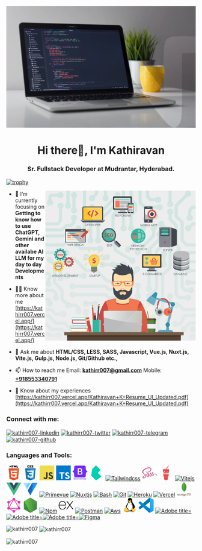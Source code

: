 <!--
**kathirr007/kathirr007** is a ✨ _special_ ✨ repository because its `README.md` (this file) appears on your GitHub profile.

Here are some ideas to get you started:

- 🔭 I’m currently working on ...
- 🌱 I’m currently learning ...
- 👯 I’m looking to collaborate on ...
- 🤔 I’m looking for help with ...
- 💬 Ask me about ...
- 📫 How to reach me: ...
- 😄 Pronouns: ...
- ⚡ Fun fact: ...
-->

![MasterHead](heroImage.webp)

<h1 align="center">Hi there👋, I'm Kathiravan</h1>
<h3 align="center">Sr. Fullstack Developer at Mudrantar, Hyderabad.</h3>

[![trophy](https://github-profile-trophy.vercel.app/?username=kathirr007)](https://github.com/kathirr007/github-profile-trophy)

<img align="right" alt="Coding" width="400" src="web-developer.png">

- 🔭 I’m currently focusing on **Getting to know how to use ChatGPT, Gemini and other availabe AI LLM for my day to day Developments**

<!-- - 🌱 I’m currently learning **Blockchain** -->

- 👨‍💻 Know more about me [https://kathirr007.vercel.app/](https://kathirr007.vercel.app/)

- 💬 Ask me about **HTML/CSS, LESS, SASS, Javascript, Vue.js, Nuxt.js, Vite.js, Gulp.js, Node.js, Git/Github etc.,**

- 📫 How to reach me Email: **kathirr007@gmail.com** Mobile: **<a href="tel:+918553340791">+918553340791</a>**

- 📄 Know about my experiences [https://kathirr007.vercel.app/Kathiravan+K+Resume_UI_Updated.pdf](https://kathirr007.vercel.app/Kathiravan+K+Resume_UI_Updated.pdf)

<h3 align="left">Connect with me:</h3>
<p align="left">
<a href="https://www.linkedin.com/in/kathirr007/" target="blank"><img align="center" src="https://img.icons8.com/color/48/null/linkedin.png" alt="kathirr007-linkedin" /></a>
<a href="https://www.twitter.com/kathirr_007" target="blank"><img align="center" src="https://img.icons8.com/color/48/null/twitter--v1.png" alt="kathirr007-twitter" /></a>
<a href="https://www.t.me/kathirr007" target="blank"><img align="center" src="https://img.icons8.com/color/48/null/telegram-app--v1.png" alt="kathirr007-telegram" /></a>
<a href="https://github.com/kathirr007" target="blank"><img align="center" src="https://img.icons8.com/color/48/null/github--v1.png" alt="kathirr007-github" /></a>
</p>

<h3 align="left">Languages and Tools:</h3>
<p align="left"><a href="https://www.w3.org/html/" target="_blank" rel="noreferrer"><img src="https://raw.githubusercontent.com/devicons/devicon/master/icons/html5/html5-original-wordmark.svg" alt="Html5" title="Html5" width="40" height="40"/></a> <a href="https://www.w3schools.com/css/" target="_blank" rel="noreferrer"><img src="https://raw.githubusercontent.com/devicons/devicon/master/icons/css3/css3-original-wordmark.svg" alt="Css3" title="Css3" width="40" height="40"/></a> <a href="https://developer.mozilla.org/en-US/docs/Web/JavaScript" target="_blank" rel="noreferrer"><img src="https://raw.githubusercontent.com/devicons/devicon/master/icons/javascript/javascript-original.svg" alt="Javascript" title="Javascript" width="40" height="40"/></a> <a href="https://www.typescriptlang.org/" target="_blank" rel="noreferrer"><img src="https://raw.githubusercontent.com/devicons/devicon/master/icons/typescript/typescript-original.svg" alt="Typescript" title="Typescript" width="40" height="40"/></a> <a href="https://getbootstrap.com" target="_blank" rel="noreferrer"><img src="https://raw.githubusercontent.com/devicons/devicon/master/icons/bootstrap/bootstrap-plain-wordmark.svg" alt="Bootstrap" title="Bootstrap" width="40" height="40"/></a> <a href="https://bulma.io/" target="_blank" rel="noreferrer"><img src="https://raw.githubusercontent.com/devicons/devicon/master/icons/bulma/bulma-plain.svg" alt="Bulma" title="Bulma" width="40" height="40"/></a> <a href="https://tailwindcss.com/" target="_blank" rel="noreferrer"><img src="https://cdn.jsdelivr.net/gh/devicons/devicon@latest/icons/tailwindcss/tailwindcss-original.svg" alt="Tailwindcss" title="Tailwindcss" width="40" height="40"/></a> <a href="https://sass-lang.com/" target="_blank" rel="noreferrer"><img src="https://raw.githubusercontent.com/devicons/devicon/master/icons/sass/sass-original.svg" alt="Sass" title="Sass" width="40" height="40"/></a> <a href="https://gulpjs.com/" target="_blank" rel="noreferrer"><img src="https://raw.githubusercontent.com/devicons/devicon/master/icons/gulp/gulp-plain.svg" alt="Gulpjs" title="Gulpjs" width="40" height="40"/></a> <a href="https://vitejs.dev/" target="_blank" rel="noreferrer"><img src="https://cdn.jsdelivr.net/gh/devicons/devicon@latest/icons/vitejs/vitejs-original.svg" alt="Vitejs" title="Vitejs" width="40" height="40"/></a> <a href="https://vuejs.org/" target="_blank" rel="noreferrer"><img src="https://raw.githubusercontent.com/devicons/devicon/master/icons/vuejs/vuejs-original.svg" alt="Vuejs" title="Vuejs" width="40" height="40"/></a> <a href="https://vuetifyjs.com/en/" target="_blank" rel="noreferrer"><img src="https://raw.githubusercontent.com/devicons/devicon/master/icons/vuetify/vuetify-original.svg" alt="Vuetify" title="Vuetify" width="40" height="40"/></a> <a href="https://primevue.org/" target="_blank" rel="noreferrer"><img src="https://primevue.org/favicon.ico" alt="Primevue" title="Primevue" width="40" height="40"/></a> <a href="https://nuxt.com/" target="_blank" rel="noreferrer"><img src="https://nuxt.com/icon.png" alt="Nuxtjs" title="Nuxtjs" width="40" height="40"/></a> <a href="https://www.gnu.org/software/bash/" target="_blank" rel="noreferrer"><img src="https://www.vectorlogo.zone/logos/gnu_bash/gnu_bash-icon.svg" alt="Bash" title="Bash" width="40" height="40"/></a> <a href="https://git-scm.com/" target="_blank" rel="noreferrer"><img src="https://www.vectorlogo.zone/logos/git-scm/git-scm-icon.svg" alt="Git" title="Git" width="40" height="40"/></a> <a href="https://heroku.com" target="_blank" rel="noreferrer"><img src="https://www.vectorlogo.zone/logos/heroku/heroku-icon.svg" alt="Heroku" title="Heroku" width="40" height="40"/></a> <a href="https://vercel.com/" target="_blank" rel="noreferrer"><img src="https://assets.vercel.com/image/upload/front/favicon/vercel/57x57.png" alt="Vercel" title="Vercel" width="40" height="40"/></a> <a href="https://www.mongodb.com/" target="_blank" rel="noreferrer"><img src="https://raw.githubusercontent.com/devicons/devicon/master/icons/mongodb/mongodb-original-wordmark.svg" alt="Mongodb" title="Mongodb" width="40" height="40"/></a> <a href="https://graphql.org/" target="_blank" rel="noreferrer"><img src="https://raw.githubusercontent.com/devicons/devicon/master/icons/graphql/graphql-plain.svg" alt="Graphql" title="Graphql" width="40" height="40"/></a> <a href="https://nodejs.org" target="_blank" rel="noreferrer"><img src="https://raw.githubusercontent.com/devicons/devicon/master/icons/nodejs/nodejs-original.svg" alt="Nodejs" title="Nodejs" width="40" height="40"/></a> <a href="https://www.npmjs.com/" target="_blank" rel="noreferrer"><img src="https://static.npmjs.com/34110fd7686e2c90a487ca98e7336e99.png" alt="Npm" title="Npm" width="40" height="40"/></a> <a href="https://expressjs.com" target="_blank" rel="noreferrer"><img src="https://raw.githubusercontent.com/devicons/devicon/master/icons/express/express-original.svg" alt="Express" title="Express" width="40" height="40"/></a> <a href="https://postman.com" target="_blank" rel="noreferrer"><img src="https://www.vectorlogo.zone/logos/getpostman/getpostman-icon.svg" alt="Postman" title="Postman" width="40" height="40"/></a> <a href="https://aws.amazon.com" target="_blank" rel="noreferrer"><img src="https://cdn.jsdelivr.net/gh/devicons/devicon@latest/icons/amazonwebservices/amazonwebservices-original-wordmark.svg" alt="Aws" title="Aws" width="40" height="40"/></a> <a href="https://www.linux.org/" target="_blank" rel="noreferrer"><img src="https://raw.githubusercontent.com/devicons/devicon/master/icons/linux/linux-original.svg" alt="Linux" title="Linux" width="40" height="40"/></a> <a href="https://code.visualstudio.com/" target="_blank" rel="noreferrer"><img src="https://raw.githubusercontent.com/devicons/devicon/master/icons/vscode/vscode-original.svg" alt="Vscode" title="Vscode" width="40" height="40"/></a> <a href="https://www.adobe.com/in/products/dreamweaver.html" target="_blank" rel="noreferrer"><img src="https://www.adobe.com/content/dam/cc/icons/dw_cc_app_RGB.svg" alt="Adobe  title="Adobe"Dreamweaver" width="40" height="40"/></a><a href="https://www.adobe.com/in/products/illustrator.html" target="_blank" rel="noreferrer"><img src="https://www.adobe.com/content/dam/cc/icons/illustrator.svg" alt="Adobe  title="Adobe"Illustrator" width="40" height="40"/></a><a href="https://www.adobe.com/in/products/photoshop.html" target="_blank" rel="noreferrer"><img src="https://www.adobe.com/content/dam/acom/one-console/icons_rebrand/ps_appicon.svg" alt="Adobe  title="Adobe"Photoshop" width="40" height="40"/></a><a href="https://www.figma.com/" target="_blank" rel="noreferrer"><img src="https://static.figma.com/app/icon/1/favicon.svg" alt="Figma" title="Figma" width="40" height="40"/></a>
</p>

<p><img align="left" src="https://github-readme-stats.vercel.app/api/top-langs?username=kathirr007&show_icons=true&locale=en&layout=compact" alt="kathirr007" /></p>

<p>&nbsp;<img align="center" src="https://github-readme-stats.vercel.app/api?username=kathirr007&show_icons=true&locale=en" alt="kathirr007" />
</p>

<p><img align="center" src="https://github-readme-streak-stats.herokuapp.com/?user=kathirr007&" alt="kathirr007" /></p>
